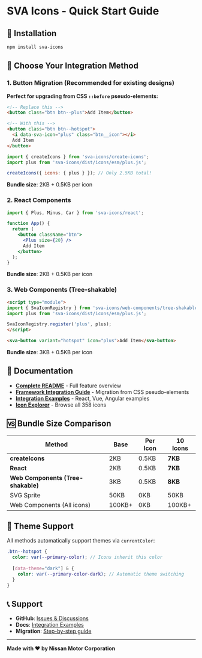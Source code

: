 # SVA Icons - Quick Start Guide

## 🚀 Installation

```bash
npm install sva-icons
```

## 🎯 Choose Your Integration Method

### 1. Button Migration (Recommended for existing designs)

**Perfect for upgrading from CSS `::before` pseudo-elements:**

```html
<!-- Replace this -->
<button class="btn btn--plus">Add Item</button>

<!-- With this -->
<button class="btn btn--hotspot">
  <i data-sva-icon="plus" class="btn__icon"></i>
  Add Item
</button>
```

```javascript
import { createIcons } from 'sva-icons/create-icons';
import plus from 'sva-icons/dist/icons/esm/plus.js';

createIcons({ icons: { plus } }); // Only 2.5KB total!
```

**Bundle size**: 2KB + 0.5KB per icon

### 2. React Components

```jsx
import { Plus, Minus, Car } from 'sva-icons/react';

function App() {
  return (
    <button className="btn">
      <Plus size={20} />
      Add Item
    </button>
  );
}
```

**Bundle size**: 2KB + 0.5KB per icon

### 3. Web Components (Tree-shakable)

```html
<script type="module">
import { SvaIconRegistry } from 'sva-icons/web-components/tree-shakable';
import plus from 'sva-icons/dist/icons/esm/plus.js';

SvaIconRegistry.register('plus', plus);
</script>

<sva-button variant="hotspot" icon="plus">Add Item</sva-button>
```

**Bundle size**: 3KB + 0.5KB per icon

## 📖 Documentation

- **[Complete README](./README.md)** - Full feature overview
- **[Framework Integration Guide](./.test/FRAMEWORK_INTEGRATION_GUIDE.md)** - Migration from CSS pseudo-elements
- **[Integration Examples](./.test/INTEGRATION_EXAMPLES.md)** - React, Vue, Angular examples
- **[Icon Explorer](./docs/)** - Browse all 358 icons

## 🆚 Bundle Size Comparison

| Method | Base | Per Icon | 10 Icons |
|--------|------|----------|----------|
| **createIcons** | 2KB | 0.5KB | **7KB** |
| **React** | 2KB | 0.5KB | **7KB** |
| **Web Components (Tree-shakable)** | 3KB | 0.5KB | **8KB** |
| SVG Sprite | 50KB | 0KB | 50KB |
| Web Components (All icons) | 100KB+ | 0KB | 100KB+ |

## 🎨 Theme Support

All methods automatically support themes via `currentColor`:

```scss
.btn--hotspot {
  color: var(--primary-color); // Icons inherit this color
  
  [data-theme="dark"] & {
    color: var(--primary-color-dark); // Automatic theme switching
  }
}
```

## 📞 Support

- **GitHub**: [Issues & Discussions](https://github.com/nissan/sva-icons/issues)  
- **Docs**: [Integration Examples](./.test/INTEGRATION_EXAMPLES.md)  
- **Migration**: [Step-by-step guide](./.test/FRAMEWORK_INTEGRATION_GUIDE.md)

---

**Made with ❤️ by Nissan Motor Corporation**
